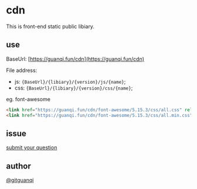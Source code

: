 # cdn

This is front-end static public libiary.

## use

BaseUrl: [https://guanqi.fun/cdn](https://guanqi.fun/cdn)

File address:

+ js: `{BaseUrl}/{libiary}/{version}/js/{name}`;
+ css: `{BaseUrl}/{libiary}/{version}/css/{name}`;

eg. font-awesome

```html
<link href="https://guanqi.fun/cdn/font-awesome/5.15.3/css/all.css" rel="stylesheet">
<link href="https://guanqi.fun/cdn/font-awesome/5.15.3/css/all.min.css" rel="stylesheet">
```

## issue

[submit your question](https://github.com/gitguanqi/cdn/issues/new)

## author

[@gitguanqi](https://github.com/gitguanqi)
